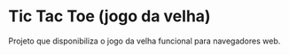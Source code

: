 # Tic Tac Toe (jogo da velha)

Projeto que disponibiliza o jogo da velha funcional para navegadores web.